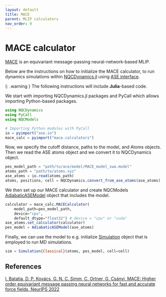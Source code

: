 ```yaml
---
layout: default
title: MACE
parent: MLIP calculators
nav_order: 9
---
```


# MACE calculator

[MACE](https://github.com/ACEsuit/mace) is an equivariant message-passing neural-network-based MLIP.

Below are the instructions on how to initialize the MACE calculator, to run dynamics simulations within [NQCDynamics.jl](https://github.com/NQCD/NQCDynamics.jl) using [ASE interface](https://nqcd.github.io/NQCDynamics.jl/stable/NQCModels/ase/).

{: .warning }
The following instructions will include **Julia**-based code.

We start with importing NQCDynamics.jl packages and PyCall which allows importing Python-based packages.

```jl
using NQCDynamics
using PyCall
using NQCModels

# Importing Python modules with PyCall
io = pyimport("ase.io")
mace_calc = pyimport("mace.calculators")
```


Now, we specify the cutoff distance, paths to the model, and Atoms objects. Then we read the ASE atoms object and we convert it to NQCDynamics object.

```jl
pes_model_path = "path/to/ace/model/MACE_model_swa.model"
atoms_path = "path/to/atoms.xyz"
ase_atoms = io.read(atoms_path)
atoms, positions, cell = NQCDynamics.convert_from_ase_atoms(ase_atoms)
```


We then set up our MACE calculator and create NQCModels [AdiabaticASEModel](https://nqcd.github.io/NQCDynamics.jl/stable/api/NQCModels/adiabaticmodels/#NQCModels.AdiabaticModels.AdiabaticASEModel) object that includes the model.

```jl
calculator = mace_calc.MACECalculator(
    model_path=pes_model_path, 
    device="cpu", 
    default_dtype="float32") # device = "cpu" or "cuda"
ase_atoms.set_calculator(calculator)
pes_model = AdiabaticASEModel(ase_atoms)
```

Finally, we can use the model to e.g. initialize [Simulation](https://nqcd.github.io/NQCDynamics.jl/stable/api/NQCDynamics/nonadiabaticmoleculardynamics/#NQCDynamics.Simulation-Union%7BTuple%7BT%7D,%20Tuple%7BM%7D,%20Tuple%7BAtoms%7BT%7D,%20NQCModels.Model,%20M%7D%7D%20where%20%7BM,%20T%7D) object that is employed to run MD simulations.

```jl
sim = Simulation{Classical}(atoms, pes_model, cell=cell)
```


## References

[I. Batatia, D. P. Kovács, G. N. C. Simm, C. Ortner, G. Csányi, MACE: Higher order equivariant message passing neural networks for fast and accurate force fields, NeurIPS 2022](https://proceedings.neurips.cc/paper_files/paper/2022/file/4a36c3c51af11ed9f34615b81edb5bbc-Paper-Conference.pdf)
